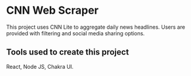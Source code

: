 # CNN Web Scraper

This project uses CNN Lite to aggregate daily news headlines. Users are provided with filtering and social media sharing options.

## Tools used to create this project

React, Node JS, Chakra UI.
